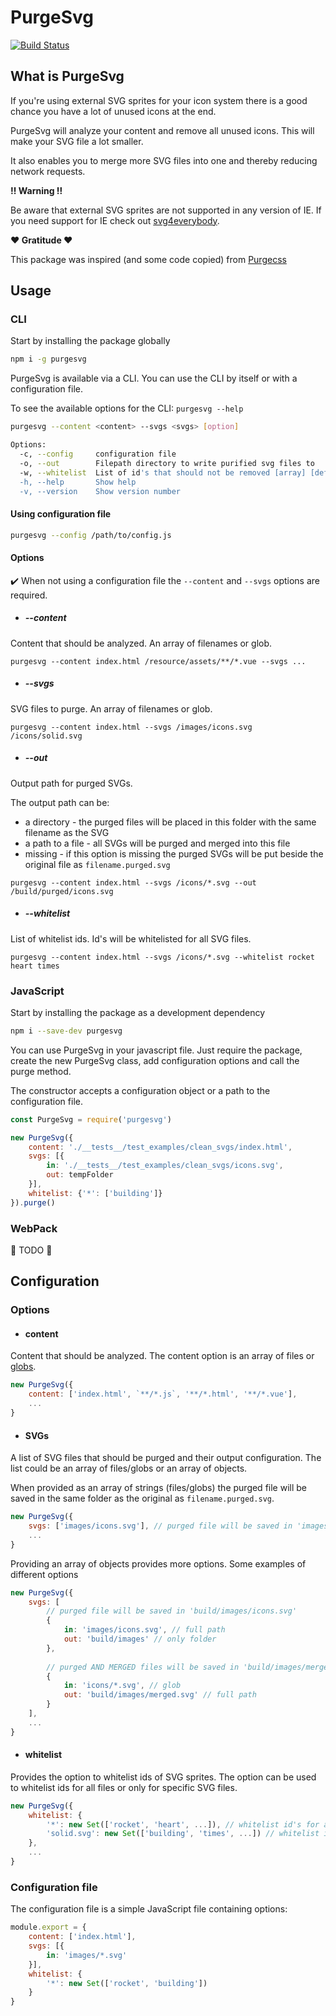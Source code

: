 # PurgeSvg

[![Build Status](https://travis-ci.org/Media24si/purge-svg.svg?branch=master)](https://travis-ci.org/Media24si/purge-svg)

## What is PurgeSvg

If you're using external SVG sprites for your icon system there is a good chance you have a lot of unused icons at the end.

PurgeSvg will analyze your content and remove all unused icons. This will make your SVG file a lot smaller.

It also enables you to merge more SVG files into one and thereby reducing network requests.

**:bangbang: Warning :bangbang:️**

Be aware that external SVG sprites are not supported in any version of IE. If you need support for IE check out [svg4everybody](https://github.com/jonathantneal/svg4everybody). 

**:heart: Gratitude :heart:**

This package was inspired (and some code copied) from [Purgecss](https://github.com/FullHuman/purgecss)

## Usage

### CLI

Start by installing the package globally

```bash
npm i -g purgesvg
```

PurgeSvg is available via a CLI. You can use the CLI by itself or with a configuration file.

To see the available options for the CLI: `purgesvg --help`
```bash
purgesvg --content <content> --svgs <svgs> [option]

Options:
  -c, --config     configuration file                                   [string]
  -o, --out        Filepath directory to write purified svg files to    [string]
  -w, --whitelist  List of id's that should not be removed [array] [default: []]
  -h, --help       Show help                                           [boolean]
  -v, --version    Show version number                                 [boolean]
```

#### Using configuration file

```bash
purgesvg --config /path/to/config.js
```

#### Options

:heavy_check_mark: When not using a configuration file the `--content` and `--svgs` options are required.

* ##### --content

Content that should be analyzed. An array of filenames or glob.

`purgesvg --content index.html /resource/assets/**/*.vue --svgs ...`

* ##### --svgs

SVG files to purge. An array of filenames or glob.

`purgesvg --content index.html --svgs /images/icons.svg /icons/solid.svg`

* ##### --out

Output path for purged SVGs. 

The output path can be:
 * a directory - the purged files will be placed in this folder with the same filename as the SVG
 * a path to a file - all SVGs will be purged and merged into this file
 * missing - if this option is missing the purged SVGs will be put beside the original file as `filename.purged.svg`

`purgesvg --content index.html --svgs /icons/*.svg --out /build/purged/icons.svg`

* ##### --whitelist

List of whitelist ids. Id's will be whitelisted for all SVG files.

`purgesvg --content index.html --svgs /icons/*.svg --whitelist rocket heart times`

### JavaScript

Start by installing the package as a development dependency

```bash
npm i --save-dev purgesvg
```

You can use PurgeSvg in your javascript file. Just require the package, create the new PurgeSvg class, add configuration options and call the purge method.

The constructor accepts a configuration object or a path to the configuration file.

```javascript
const PurgeSvg = require('purgesvg')

new PurgeSvg({
    content: './__tests__/test_examples/clean_svgs/index.html',
    svgs: [{
        in: './__tests__/test_examples/clean_svgs/icons.svg',
        out: tempFolder
    }],
    whitelist: {'*': ['building']}
}).purge()
```

### WebPack

:wrench: TODO :hammer:

## Configuration

### Options

* #### content

Content that should be analyzed. The content option is an array of files or [globs](https://github.com/isaacs/node-glob/blob/master/README.md#glob-primer).

```javascript
new PurgeSvg({
    content: ['index.html', `**/*.js`, '**/*.html', '**/*.vue'],
    ...
}
```

* #### SVGs

A list of SVG files that should be purged and their output configuration. The list could be an array of files/globs or an array of objects.

When provided as an array of strings (files/globs) the purged file will be saved in the same folder as the original as `filename.purged.svg`.

```javascript
new PurgeSvg({
    svgs: ['images/icons.svg'], // purged file will be saved in 'images/icons.purged.svg'
    ...
}
```

Providing an array of objects provides more options. Some examples of different options

```javascript
new PurgeSvg({
    svgs: [
        // purged file will be saved in 'build/images/icons.svg'
        {
            in: 'images/icons.svg', // full path
            out: 'build/images' // only folder
        },
        
        // purged AND MERGED files will be saved in 'build/images/merged.svg'
        {
            in: 'icons/*.svg', // glob
            out: 'build/images/merged.svg' // full path
        }
    ],
    ...
}
```

* #### whitelist

Provides the option to whitelist ids of SVG sprites. The option can be used to whitelist ids for all files or only for specific SVG files.

```javascript
new PurgeSvg({
    whitelist: {
        '*': new Set(['rocket', 'heart', ...]), // whitelist id's for all files
        'solid.svg': new Set(['building', 'times', ...]) // whitelist id's only for a specific file
    },
    ...
}
```

### Configuration file

The configuration file is a simple JavaScript file containing options:

```javascript
module.export = {
    content: ['index.html'],
    svgs: [{
        in: 'images/*.svg'
    }],
    whitelist: {
        '*': new Set(['rocket', 'building'])
    }
}
```
